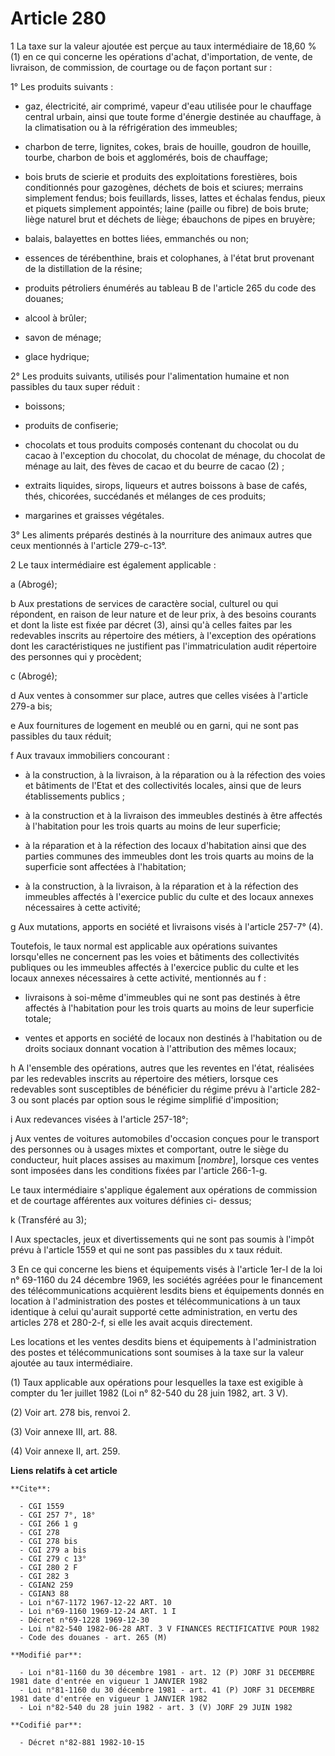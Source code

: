 # Article 280

1  La taxe sur la valeur ajoutée est perçue au taux intermédiaire de 18,60 % (1) en ce qui concerne les opérations d'achat,
d'importation, de vente, de livraison, de commission, de courtage ou de façon portant sur :

1° Les produits suivants :

- gaz, électricité, air comprimé, vapeur d'eau utilisée pour le chauffage central urbain, ainsi que toute forme d'énergie
destinée au chauffage, à la climatisation ou à la réfrigération des immeubles;

- charbon de terre, lignites, cokes, brais de houille, goudron de houille, tourbe, charbon de bois et agglomérés, bois de
chauffage;

- bois bruts de scierie et produits des exploitations forestières, bois conditionnés pour gazogènes, déchets de bois et
sciures; merrains simplement fendus; bois feuillards, lisses, lattes et échalas fendus, pieux et piquets simplement
appointés; laine (paille ou fibre) de bois brute; liège naturel brut et déchets de liège; ébauchons de pipes en bruyère;

- balais, balayettes en bottes liées, emmanchés ou non;

- essences de térébenthine, brais et colophanes, à l'état brut provenant de la distillation de la résine;

- produits pétroliers énumérés au tableau B de l'article 265 du code des douanes;

- alcool à brûler;

- savon de ménage;

- glace hydrique;

2° Les produits suivants, utilisés pour l'alimentation humaine et non passibles du taux super réduit :

- boissons;

- produits de confiserie;

- chocolats et tous produits composés contenant du chocolat ou du cacao à l'exception du chocolat, du chocolat de ménage, du
chocolat de ménage au lait, des fèves de cacao et du beurre de cacao (2) ;

- extraits liquides, sirops, liqueurs et autres boissons à base de cafés, thés, chicorées, succédanés et mélanges de ces
produits;

- margarines et graisses végétales.

3° Les aliments préparés destinés à la nourriture des animaux autres que ceux mentionnés à l'article 279-c-13°.

2  Le taux intermédiaire est également applicable :

a  (Abrogé);

b  Aux prestations de services de caractère social, culturel ou qui répondent, en raison de leur nature et de leur prix, à
des besoins courants et dont la liste est fixée par décret (3), ainsi qu'à celles faites par les redevables inscrits au
répertoire des métiers, à l'exception des opérations dont les caractéristiques ne justifient pas l'immatriculation audit
répertoire des personnes qui y procèdent;

c  (Abrogé);

d  Aux ventes à consommer sur place, autres que celles visées à l'article 279-a bis;

e  Aux fournitures de logement en meublé ou en garni, qui ne sont pas passibles du taux réduit;

f  Aux travaux immobiliers concourant :

- à la construction, à la livraison, à la réparation ou à la réfection des voies et bâtiments de l'Etat et des collectivités
locales, ainsi que de leurs établissements publics ;

- à la construction et à la livraison des immeubles destinés à être affectés à l'habitation pour les trois quarts au moins de
leur superficie;

- à la réparation et à la réfection des locaux d'habitation ainsi que des parties communes des immeubles dont les trois
quarts au moins de la superficie sont affectées à l'habitation;

- à la construction, à la livraison, à la réparation et à la réfection des immeubles affectés à l'exercice public du culte et
des locaux annexes nécessaires à cette activité;

g  Aux mutations, apports en société et livraisons visés à l'article 257-7° (4).

Toutefois, le taux normal est applicable aux opérations suivantes lorsqu'elles ne concernent pas les voies et bâtiments des
collectivités publiques ou les immeubles affectés à l'exercice public du culte et les locaux annexes nécessaires à cette
activité, mentionnés au f :

- livraisons à soi-même d'immeubles qui ne sont pas destinés à être affectés à l'habitation pour les trois quarts au moins de
leur superficie totale;

- ventes et apports en société de locaux non destinés à l'habitation ou de droits sociaux donnant vocation à l'attribution
des mêmes locaux;

h  A l'ensemble des opérations, autres que les reventes en l'état, réalisées par les redevables inscrits au répertoire des
métiers, lorsque ces redevables sont susceptibles de bénéficier du régime prévu à l'article 282-3 ou sont placés par option
sous le régime simplifié d'imposition;

i  Aux redevances visées à l'article 257-18°;

j  Aux ventes de voitures automobiles d'occasion conçues pour le transport des personnes ou à usages mixtes et comportant,
outre le siège du conducteur, huit places assises au maximum [*nombre*], lorsque ces ventes sont imposées dans les conditions
fixées par l'article 266-1-g.

Le taux intermédiaire s'applique également aux opérations de commission et de courtage afférentes aux voitures définies ci-
dessus;

k  (Transféré au 3);

l  Aux spectacles, jeux et divertissements qui ne sont pas soumis à l'impôt prévu à l'article 1559 et qui ne sont pas
passibles du    x taux réduit.

3  En ce qui concerne les biens et équipements visés à l'article 1er-I de la loi n° 69-1160 du 24 décembre 1969, les sociétés
agréées pour le financement des télécommunications acquièrent lesdits biens et équipements donnés en location à
l'administration des postes et télécommunications à un taux identique à celui qu'aurait supporté cette administration, en
vertu des articles 278 et 280-2-f, si elle les avait acquis directement.

Les locations et les ventes desdits biens et équipements à l'administration des postes et télécommunications sont soumises à
la taxe sur la valeur ajoutée au taux intermédiaire.

(1)  Taux applicable aux opérations pour lesquelles la taxe est exigible à compter du 1er juillet 1982 (Loi n° 82-540 du 28
juin 1982, art. 3 V).

(2) Voir art. 278 bis, renvoi 2.

(3) Voir annexe III, art. 88.

(4) Voir annexe II, art. 259.

**Liens relatifs à cet article**

	**Cite**:

	  - CGI 1559
	  - CGI 257 7°, 18°
	  - CGI 266 1 g
	  - CGI 278
	  - CGI 278 bis
	  - CGI 279 a bis
	  - CGI 279 c 13°
	  - CGI 280 2 F
	  - CGI 282 3
	  - CGIAN2 259
	  - CGIAN3 88
	  - Loi n°67-1172 1967-12-22 ART. 10
	  - Loi n°69-1160 1969-12-24 ART. 1 I
	  - Décret n°69-1228 1969-12-30
	  - Loi n°82-540 1982-06-28 ART. 3 V FINANCES RECTIFICATIVE POUR 1982
	  - Code des douanes - art. 265 (M)

	**Modifié par**:

	  - Loi n°81-1160 du 30 décembre 1981 - art. 12 (P) JORF 31 DECEMBRE 1981 date d'entrée en vigueur 1 JANVIER 1982
	  - Loi n°81-1160 du 30 décembre 1981 - art. 41 (P) JORF 31 DECEMBRE 1981 date d'entrée en vigueur 1 JANVIER 1982
	  - Loi n°82-540 du 28 juin 1982 - art. 3 (V) JORF 29 JUIN 1982

	**Codifié par**:

	  - Décret n°82-881 1982-10-15
